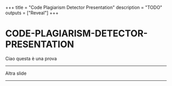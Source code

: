+++
title = "Code Plagiarism Detector Presentation"
description = "TODO"
outputs = ["Reveal"]
+++

# CODE-PLAGIARISM-DETECTOR-PRESENTATION

Ciao questa è una prova

---

Altra slide

---
